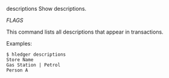descriptions
Show descriptions.

_FLAGS_

This command lists all descriptions that appear in transactions.

Examples:

```shell
$ hledger descriptions
Store Name
Gas Station | Petrol
Person A
```
